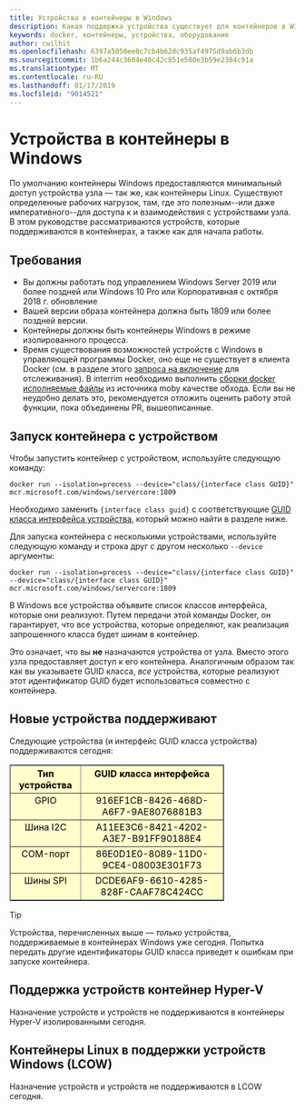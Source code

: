 ```yaml
---
title: Устройства в контейнеры в Windows
description: Какая поддержка устройства существует для контейнеров в Windows
keywords: docker, контейнеры, устройства, оборудование
author: cwilhit
ms.openlocfilehash: 6397a5050ee0c7cb4b62dc935af4975d9ab6b3db
ms.sourcegitcommit: 1b6a244c3604e48c42c851e580e3b59e2384c91a
ms.translationtype: MT
ms.contentlocale: ru-RU
ms.lasthandoff: 01/17/2019
ms.locfileid: "9014521"
---
```

# <a name="devices-in-containers-on-windows"></a>Устройства в контейнеры в Windows

По умолчанию контейнеры Windows предоставляются минимальный доступ устройства узла — так же, как контейнеры Linux. Существуют определенные рабочих нагрузок, там, где это полезным--или даже императивного--для доступа к и взаимодействия с устройствами узла. В этом руководстве рассматриваются устройств, которые поддерживаются в контейнерах, а также как для начала работы.

## <a name="requirements"></a>Требования

- Вы должны работать под управлением Windows Server 2019 или более поздней или Windows 10 Pro или Корпоративная с октября 2018 г. обновление
- Вашей версии образа контейнера должна быть 1809 или более поздней версии.
- Контейнеры должны быть контейнеры Windows в режиме изолированного процесса.
- Время существования возможностей устройств с Windows в управляющей программы Docker, оно еще не существует в клиента Docker (см. в разделе этого [запроса на включение](https://github.com/docker/cli/pull/1606) для отслеживания). В interrim необходимо выполнить [сборки docker исполняемые файлы](https://github.com/moby/moby/blob/master/docs/contributing/software-req-win.md) из источника moby качестве обхода. Если вы не неудобно делать это, рекомендуется отложить оценить работу этой функции, пока объединены PR, вышеописанные.

## <a name="run-a-container-with-a-device"></a>Запуск контейнера с устройством

Чтобы запустить контейнер с устройством, используйте следующую команду:

```shell
docker run --isolation=process --device="class/{interface class GUID}" mcr.microsoft.com/windows/servercore:1809
```

Необходимо заменить `{interface class guid}` с соответствующие [GUID класса интерфейса устройства](https://docs.microsoft.com/en-us/windows-hardware/drivers/install/overview-of-device-interface-classes), который можно найти в разделе ниже.

Для запуска контейнера с несколькими устройствами, используйте следующую команду и строка друг с другом несколько `--device` аргументы:

```shell
docker run --isolation=process --device="class/{interface class GUID}" --device="class/{interface class GUID}" mcr.microsoft.com/windows/servercore:1809
```

В Windows все устройства объявите список классов интерфейса, которые они реализуют. Путем передачи этой команды Docker, он гарантирует, что все устройства, которые определяют, как реализация запрошенного класса будет шинам в контейнер.

Это означает, что вы **не** назначаются устройства от узла. Вместо этого узла предоставляет доступ к его контейнера. Аналогичным образом так как вы указываете GUID класса, _все_ устройства, которые реализуют этот идентификатор GUID будет использоваться совместно с контейнера.

## <a name="what-devices-are-supported"></a>Новые устройства поддерживают

Следующие устройства (и интерфейс GUID класса устройства) поддерживаются сегодня:
  
<table border="1" style="background-color:FFFFCC;border-collapse:collapse;border:1px solid FFCC00;color:000000;width:75%" cellpadding="5" cellspacing="5">
<thead>
<tr valign="top">
<th><center>Тип устройства</center></th>
<th><center>GUID класса интерфейса</center></th>
</tr>
</thead>
<tbody>
<tr valign="top">
<td><center>GPIO</center></td>
<td><center>916EF1CB-8426-468D-A6F7-9AE8076881B3</center></td>
</tr>
<tr valign="top">
<td><center>Шина I2C</center></td>
<td><center>A11EE3C6-8421-4202-A3E7-B91FF90188E4</center></td>
</tr>
<tr valign="top">
<td><center>COM-порт</center></td>
<td><center>86E0D1E0-8089-11D0-9CE4-08003E301F73</center></td>
</tr>
<tr valign="top">
<td><center>Шины SPI</center></td>
<td><center>DCDE6AF9-6610-4285-828F-CAAF78C424CC</center></td>
</tr>
</tbody>
</table>

> [!TIP]
> Устройства, перечисленных выше — _только_ устройства, поддерживаемые в контейнерах Windows уже сегодня. Попытка передать другие идентификаторы GUID класса приведет к ошибкам при запуске контейнера.

## <a name="hyper-v-container-device-support"></a>Поддержка устройств контейнер Hyper-V

Назначение устройств и устройств не поддерживаются в контейнеры Hyper-V изолированными сегодня.

## <a name="linux-containers-on-windows-lcow-device-support"></a>Контейнеры Linux в поддержки устройств Windows (LCOW)

Назначение устройств и устройств не поддерживаются в LCOW сегодня.